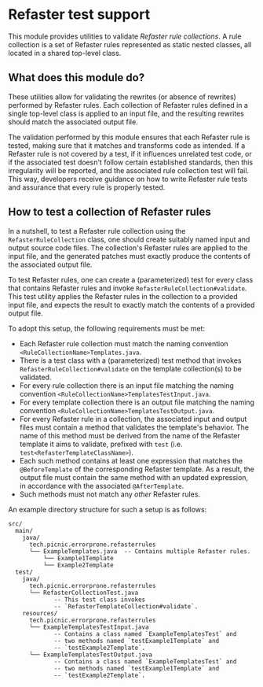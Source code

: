 # Refaster test support

This module provides utilities to validate _Refaster rule collections_. A
rule collection is a set of Refaster rules represented as static nested
classes, all located in a shared top-level class.

## What does this module do?

These utilities allow for validating the rewrites (or absence of rewrites)
performed by Refaster rules. Each collection of Refaster rules defined in a
single top-level class is applied to an input file, and the resulting rewrites
should match the associated output file.

The validation performed by this module ensures that each Refaster rule is
tested, making sure that it matches and transforms code as intended. If a
Refaster rule is not covered by a test, if it influences unrelated test code,
or if the associated test doesn't follow certain established standards,
then this irregularity will be reported, and the associated rule collection
test will fail. This way, developers receive guidance on how to write Refaster
rule tests and assurance that every rule is properly tested.

## How to test a collection of Refaster rules

In a nutshell, to test a Refaster rule collection using the
`RefasterRuleCollection` class, one should create suitably named input and
output source code files. The collection's Refaster rules are applied to the
input file, and the generated patches must exactly produce the contents of
the associated output file.

To test Refaster rules, one can create a (parameterized) test for every class
that contains Refaster rules and invoke
`RefasterRuleCollection#validate`. This test utility applies the Refaster
rules in the collection to a provided input file, and expects the result to
exactly match the contents of a provided output file.

To adopt this setup, the following requirements must be met:

- Each Refaster rule collection must match the naming convention
  `<RuleCollectionName>Templates.java`.
- There is a test class with a (parameterized) test method that invokes
  `RefasterRuleCollection#validate` on the template collection(s) to be
  validated.
- For every rule collection there is an input file matching the naming
  convention `<RuleCollectionName>TemplatesTestInput.java`.
- For every template collection there is an output file matching the naming
  convention `<RuleCollectionName>TemplatesTestOutput.java`.
- For every Refaster rule in a collection, the associated input and output
  files must contain a method that validates the template's behavior. The name
  of this method must be derived from the name of the Refaster template it aims
  to validate, prefixed with `test` (i.e. `test<RefasterTemplateClassName>`).
- Each such method contains at least one expression that matches the
  `@BeforeTemplate` of the corresponding Refaster template. As a result, the
  output file must contain the same method with an updated expression, in
  accordance with the associated `@AfterTemplate`.
- Such methods must not match any _other_ Refaster rules.

An example directory structure for such a setup is as follows:
```
src/
  main/
    java/
      tech.picnic.errorprone.refasterrules
      └── ExampleTemplates.java  -- Contains multiple Refaster rules.
          └── Example1Template
          └── Example2Template
  test/
    java/
      tech.picnic.errorprone.refasterrules
      └── RefasterCollectionTest.java
             -- This test class invokes
             -- `RefasterTemplateCollection#validate`.
    resources/
      tech.picnic.errorprone.refasterrules
      └── ExampleTemplatesTestInput.java
             -- Contains a class named `ExampleTemplatesTest` and
             -- two methods named `testExample1Template` and
             -- `testExample2Template`.
      └── ExampleTemplatesTestOutput.java
             -- Contains a class named `ExampleTemplatesTest` and
             -- two methods named `testExample1Template` and
             -- `testExample2Template`.
```
